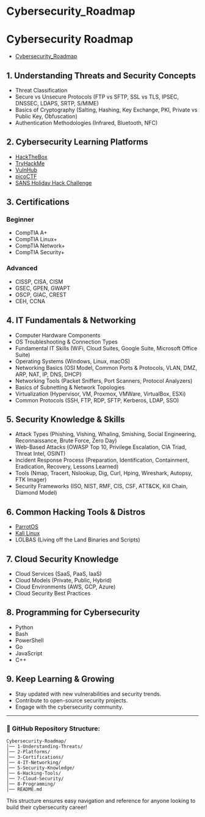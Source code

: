 # Cybersecurity_Roadmap

# Cybersecurity Roadmap


- [Cybersecurity_Roadmap](https://github.com/Dharmendrastm/Cybersecurity_Roadmap/blob/main/cybersecurity_Roadmap-1.jpg)

## 1. **Understanding Threats and Security Concepts**
- Threat Classification
- Secure vs Unsecure Protocols (FTP vs SFTP, SSL vs TLS, IPSEC, DNSSEC, LDAPS, SRTP, S/MIME)
- Basics of Cryptography (Salting, Hashing, Key Exchange, PKI, Private vs Public Key, Obfuscation)
- Authentication Methodologies (Infrared, Bluetooth, NFC)

## 2. **Cybersecurity Learning Platforms**
- [HackTheBox](https://www.hackthebox.com/)
- [TryHackMe](https://tryhackme.com/)
- [VulnHub](https://www.vulnhub.com/)
- [picoCTF](https://picoctf.org/)
- [SANS Holiday Hack Challenge](https://holidayhackchallenge.com/)

## 3. **Certifications**
### Beginner
- CompTIA A+
- CompTIA Linux+
- CompTIA Network+
- CompTIA Security+
### Advanced
- CISSP, CISA, CISM
- GSEC, GPEN, GWAPT
- OSCP, GIAC, CREST
- CEH, CCNA

## 4. **IT Fundamentals & Networking**
- Computer Hardware Components
- OS Troubleshooting & Connection Types
- Fundamental IT Skills (WiFi, Cloud Suites, Google Suite, Microsoft Office Suite)
- Operating Systems (Windows, Linux, macOS)
- Networking Basics (OSI Model, Common Ports & Protocols, VLAN, DMZ, ARP, NAT, IP, DNS, DHCP)
- Networking Tools (Packet Sniffers, Port Scanners, Protocol Analyzers)
- Basics of Subnetting & Network Topologies
- Virtualization (Hypervisor, VM, Proxmox, VMWare, VirtualBox, ESXi)
- Common Protocols (SSH, FTP, RDP, SFTP, Kerberos, LDAP, SSO)

## 5. **Security Knowledge & Skills**
- Attack Types (Phishing, Vishing, Whaling, Smishing, Social Engineering, Reconnaissance, Brute Force, Zero Day)
- Web-Based Attacks (OWASP Top 10, Privilege Escalation, CIA Triad, Threat Intel, OSINT)
- Incident Response Process (Preparation, Identification, Containment, Eradication, Recovery, Lessons Learned)
- Tools (Nmap, Tracert, Nslookup, Dig, Curl, Hping, Wireshark, Autopsy, FTK Imager)
- Security Frameworks (ISO, NIST, RMF, CIS, CSF, ATT&CK, Kill Chain, Diamond Model)

## 6. **Common Hacking Tools & Distros**
- [ParrotOS](https://www.parrotsec.org/)
- [Kali Linux](https://www.kali.org/)
- LOLBAS (Living off the Land Binaries and Scripts)

## 7. **Cloud Security Knowledge**
- Cloud Services (SaaS, PaaS, IaaS)
- Cloud Models (Private, Public, Hybrid)
- Cloud Environments (AWS, GCP, Azure)
- Cloud Security Best Practices

## 8. **Programming for Cybersecurity**
- Python
- Bash
- PowerShell
- Go
- JavaScript
- C++

## 9. **Keep Learning & Growing**
- Stay updated with new vulnerabilities and security trends.
- Contribute to open-source security projects.
- Engage with the cybersecurity community.

---
### 📌 **GitHub Repository Structure:**
```
Cybersecurity-Roadmap/
│── 1-Understanding-Threats/
│── 2-Platforms/
│── 3-Certifications/
│── 4-IT-Networking/
│── 5-Security-Knowledge/
│── 6-Hacking-Tools/
│── 7-Cloud-Security/
│── 8-Programming/
│── README.md
```
This structure ensures easy navigation and reference for anyone looking to build their cybersecurity career!
